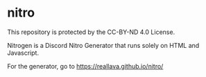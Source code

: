 # nitro
This repository is protected by the CC-BY-ND 4.0 License.

Nitrogen is a Discord Nitro Generator that runs solely on HTML and Javascript.

For the generator, go to https://reallava.github.io/nitro/
